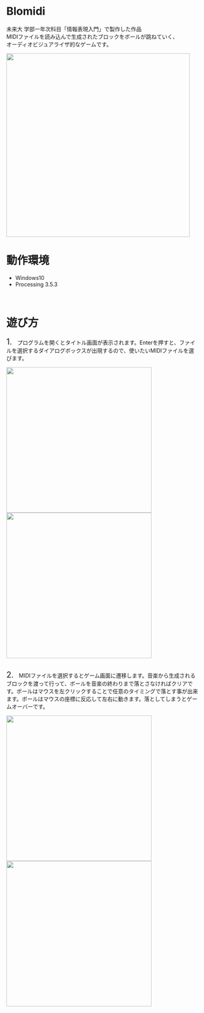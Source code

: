 Blomidi
===
未来大 学部一年次科目「情報表現入門」で製作した作品
</br>
MIDIファイルを読み込んで生成されたブロックをボールが跳ねていく、
</br>
オーディオビジュアライザ的なゲームです。

<img src="https://user-images.githubusercontent.com/17905349/96976118-63c29780-1556-11eb-94f3-bd61311fc550.gif" width="480"></br>

動作環境
===
- Windows10
- Processing 3.5.3
<br>

遊び方
===
<p style="font-size: 100%"><span style="font-size: 150%">1.</span>　プログラムを開くとタイトル画面が表示されます。Enterを押すと、ファイルを選択するダイアログボックスが出現するので、使いたいMIDIファイルを選びます。</p>
<img src="https://user-images.githubusercontent.com/17905349/96974124-bea6bf80-1553-11eb-9837-207a3850a0c9.png" width="380">
<img src="https://user-images.githubusercontent.com/17905349/96974128-bfd7ec80-1553-11eb-9a42-2b8508c3271e.png" width="380">
<br>
<br>
<p style="font-size: 100%"><span style="font-size: 150%">2.</span>　MIDIファイルを選択するとゲーム画面に遷移します。音楽から生成されるブロックを渡って行って、ボールを音楽の終わりまで落とさなければクリアです。ボールはマウスを左クリックすることで任意のタイミングで落とす事が出来ます。ボールはマウスの座標に反応して左右に動きます。落としてしまうとゲームオーバーです。</p>
<img src="https://user-images.githubusercontent.com/17905349/96974131-c1091980-1553-11eb-8f4f-bceec762dd40.png" width="380">
<img src="https://user-images.githubusercontent.com/17905349/96974133-c23a4680-1553-11eb-82c3-38f99067c16b.png" width="380">